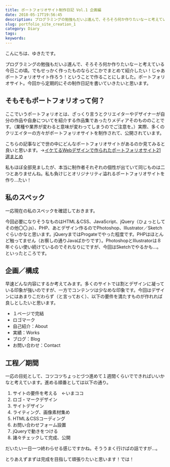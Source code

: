 ```yaml
---
title: ポートフォリオサイト制作日記 Vol.1 企画編
date: 2018-05-17T19:56:45
description: プログラミングの勉強もだいぶ進んで、そろそろ何か作りたいなーと考えている今日この頃。でもせっかく作った
slug: portfolio_site_creation_1
category: Diary
tags: 
keywords: 
---
```


こんにちは、ゆきたです。

プログラミングの勉強もだいぶ進んで、そろそろ何か作りたいなーと考えている今日この頃。でもせっかく作ったものならどこかでまとめて紹介したい！じゃあポートフォリオサイト作ろう！ということで作ることにしました。ポートフォリオサイト。今回から定期的にその制作日記を書いていきたいと思います。

## そもそもポートフォリオって何？

ここでいうポートフォリオとは、ざっくり言うとクリエイターやデザイナーが自分の作品や自身についてを紹介する作品集であったりメディアそのもののことです。（業種や業界が変わると意味が変わってしまうのでご注意を。）実際、多くのクリエイターの方々がポートフォリオサイトを制作されて、公開されています。

こちらの記事などで世の中にどんなポートフォリオサイトがあるのか見てみると良いと思います。→[イケてるWebデザインで作られたポートフォリオサイト21選まとめ](https://mynavi-creator.jp/knowhow/article/cool-web-design-portfolio-sites)

私もほぼ全部見ましたが、本当に制作者それぞれの個性が出ていて同じものは二つとありませんね。私も負けじとオリジナリティ溢れるポートフォリオサイトを作り…たい！

## 私のスペック

一応現在の私のスペックを確認しておきます。

今回必要になりそうなものはHTML＆CSS、JavaScript、jQuery（ひょっとしてその他〇〇.js）、PHP、あとデザイン作るのでPhotoshop、Illustrator／Sketchぐらいかなと思います。jQueryまではProgateでやった程度です。PHPはほとんど触ってません（お察しの通りJavaばかりです）。PhotoshopとIllustratorは８年ぐらい使い続けているのでそれなりにですが、今回はSketchでやるかも…。といったところです。

## 企画／構成

早速どんな内容にするか考えてみます。多くのサイトでは割とデザインに凝っている印象が強いのですが、一方でコンテンツは少なめな印象です。今回はデザインにはあまりこだわらず（と言っておく）、以下の要件を満たすものが作れれば良しとしたいと思います。

- １ページで完結
- ロゴマーク
- 自己紹介：About
- 実績：Works
- ブログ：Blog
- お問い合わせ：Contact

## 工程／期間

一応の目処として、コツコツちょっとづつ進めて１週間くらいでできればいいかなと考えています。進める順番としては以下の通り。

1. サイトの要件を考える　←いまココ
2. ロゴ・マークデザイン
3. サイトデザイン
4. ライティング、画像素材集め
5. HTML＆CSSコーディング
6. お問い合わせフォーム設置
7. jQueryで動きをつける
8. 諸々チェックして完成、公開

だいたい一日一つ終わらせる感じですかね。そううまく行けばの話ですが…。

とりあえずまずは完成を目指して頑張りたいと思います！では！

